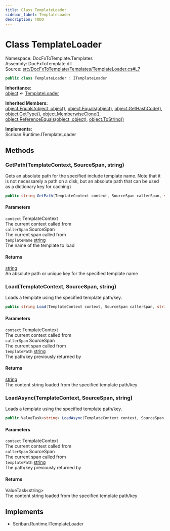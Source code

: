 ```yaml
---
title: Class TemplateLoader
sidebar_label: TemplateLoader
description: TODO
---
```


# Class TemplateLoader
Namespace: DocFxToTemplate.Templates   
Assembly: DocFxToTemplate.dll  
Source: [src/DocFxToTemplate/Templates/TemplateLoader.cs#L7](https://github.com/k-wojcik/DocFxToTemplate/blob/master/src/DocFxToTemplate/Templates/TemplateLoader.cs#L7)    
   

```csharp title="src/DocFxToTemplate/Templates/TemplateLoader.cs#L7" 
public class TemplateLoader : ITemplateLoader
```

**Inheritance:**   
[object](https://learn.microsoft.com/dotnet/api/system.object) &lt;- 
[TemplateLoader](../DocFxToTemplate.Templates/TemplateLoader)   

**Inherited Members:**   
[object.Equals(object, object)](https://learn.microsoft.com/dotnet/api/system.object.equals#system-object-equals(system-object-system-object)), [object.Equals(object)](https://learn.microsoft.com/dotnet/api/system.object.equals#system-object-equals(system-object)), [object.GetHashCode()](https://learn.microsoft.com/dotnet/api/system.object.gethashcode), [object.GetType()](https://learn.microsoft.com/dotnet/api/system.object.gettype), [object.MemberwiseClone()](https://learn.microsoft.com/dotnet/api/system.object.memberwiseclone), [object.ReferenceEquals(object, object)](https://learn.microsoft.com/dotnet/api/system.object.referenceequals), [object.ToString()](https://learn.microsoft.com/dotnet/api/system.object.tostring)   

**Implements:**   
Scriban.Runtime.ITemplateLoader   

   

   

## Methods
### GetPath(TemplateContext, SourceSpan, string)
Gets an absolute path for the specified include template name. Note that it is not necessarely a path on a disk,
but an absolute path that can be used as a dictionary key for caching)   
```csharp title="src/DocFxToTemplate/Templates/TemplateLoader.cs#L11"
public string GetPath(TemplateContext context, SourceSpan callerSpan, string templateName)
```

#### Parameters
`context` TemplateContext   
The current context called from   
`callerSpan` SourceSpan   
The current span called from   
`templateName` [string](https://learn.microsoft.com/dotnet/api/system.string)   
The name of the template to load   
#### Returns
 [string](https://learn.microsoft.com/dotnet/api/system.string)    
An absolute path or unique key for the specified template name   

### Load(TemplateContext, SourceSpan, string)
Loads a template using the specified template path/key.   
```csharp title="src/DocFxToTemplate/Templates/TemplateLoader.cs#L16"
public string Load(TemplateContext context, SourceSpan callerSpan, string templatePath)
```

#### Parameters
`context` TemplateContext   
The current context called from   
`callerSpan` SourceSpan   
The current span called from   
`templatePath` [string](https://learn.microsoft.com/dotnet/api/system.string)   
The path/key previously returned by <xref href="Scriban.Runtime.ITemplateLoader.GetPath(Scriban.TemplateContext%2cScriban.Parsing.SourceSpan%2cSystem.String)" data-throw-if-not-resolved="false"></xref>   
#### Returns
 [string](https://learn.microsoft.com/dotnet/api/system.string)    
The content string loaded from the specified template path/key   

### LoadAsync(TemplateContext, SourceSpan, string)
Loads a template using the specified template path/key.   
```csharp title="src/DocFxToTemplate/Templates/TemplateLoader.cs#L21"
public ValueTask<string> LoadAsync(TemplateContext context, SourceSpan callerSpan, string templatePath)
```

#### Parameters
`context` TemplateContext   
The current context called from   
`callerSpan` SourceSpan   
The current span called from   
`templatePath` [string](https://learn.microsoft.com/dotnet/api/system.string)   
The path/key previously returned by <xref href="Scriban.Runtime.ITemplateLoader.GetPath(Scriban.TemplateContext%2cScriban.Parsing.SourceSpan%2cSystem.String)" data-throw-if-not-resolved="false"></xref>   
#### Returns
 ValueTask&lt;string&gt;    
The content string loaded from the specified template path/key   

   

   

## Implements
* Scriban.Runtime.ITemplateLoader
   

   